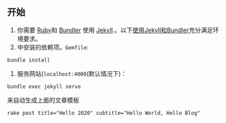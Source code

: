 ## 开始

1. 你需要 [Ruby](https://www.ruby-lang.org/en/)和 [Bundler](https://bundler.io/) 使用 [Jekyll](https://jekyllrb.com/).。以下[使用Jekyll和Bundler](https://jekyllrb.com/tutorials/using-jekyll-with-bundler/)充分满足环境要求。
2. 中安装的依赖项。`Gemfile`:

```
bundle install 
```

1. 服务网站(`localhost:4000`(默认情况下)：

```
bundle exec jekyll serve  
```

来自动生成上面的文章模板
```
rake post title="Hello 2020" subtitle="Hello World, Hello Blog"
```


